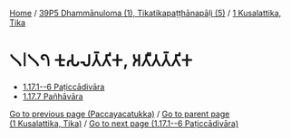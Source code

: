 
[Home](/) / [39P5 Dhammānuloma (1), Tikatikapaṭṭhānapāḷi (5)](...md) / [1 Kusalattika, Tika](../39P5/1.md)

# 𑁧𑁇𑁧𑁭 𑀓𑀼𑀲𑀮𑀢𑁆𑀢𑀺𑀓, 𑀅𑀢𑀻𑀢𑀢𑁆𑀢𑀺𑀓

* [1.17.1--6 Paṭiccādivāra](1.17/1.17.1--6.md)
* [1.17.7 Pañhāvāra](1.17/1.17.7.md)

[Go to previous page (Paccayacatukka)](1.16/1.16.7/Paccayacatukka.md) / [Go to parent page (1 Kusalattika, Tika)](../39P5/1.md) / [Go to next page (1.17.1--6 Paṭiccādivāra)](1.17/1.17.1--6.md)


